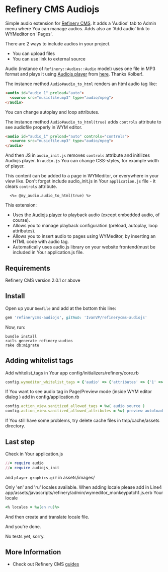# Refinery CMS Audiojs

Simple audio extension for [Refinery CMS](http://refinerycms.com).
It adds a 'Audios' tab to Admin menu where You can manage audios.
Adds also an 'Add audio' link to WYMeditor on 'Pages'.

There are 2 ways to include audios in your project.
- You can upload files
- You can use link to external source

Audio (instance of `Refinery::Audios::Audio` model) uses one file in MP3 format and plays it using [Audiojs player](http://kolber.github.io/audiojs/) from [here](https://github.com/kolber/audiojs). Thanks Kolber!.


The instance method `Audio#audio_to_html` renders an html audio tag like:

```html
<audio id="audio_1" preload="auto">
  <source src="musicfile.mp3" type="audio/mpeg">
</audio>
```
You can change autoplay and loop attributes.

The instance method `Audio#audio_to_html(true)` adds `controls` attribute to see audiofile properly in WYM editor.

```html
<audio id="audio_1" preload="auto" controls="controls">
  <source src="musicfile.mp3" type="audio/mpeg">
</audio>
```

And then JS in `audio_init.js` removes `controls` attribute and initilizes Audiojs player. In `audio.js` You can change CSS-styles, for example width of player.


This content can be added to a page in WYMeditor, or everywhere in your view like. Don't forget include audio_init.js in Your `application.js` file - it clears `controls` attribute.

```erb
  <%= @my_audio.audio_to_html(true) %>
```

This extension: 
  * Uses the [Audiojs player](http://kolber.github.io/audiojs/) to playback audio (except embedded audio, of course).
  * Allows you to manage playback configuration (preload, autoplay, loop attributes).
  * Allows you to insert audio to pages using WYMeditor, by inserting an HTML code with audio tag.
  * Automatically uses audio.js library on your website frontend(must be included in Your application.js file.

## Requirements
Refinery CMS version 2.0.1 or above

## Install
Open up your ``Gemfile`` and add at the bottom this line:

```ruby
gem 'refinerycms-audiojs', github: 'IvanVP/refinerycms-audiojs'
```

Now, run: 

    bundle install
    rails generate refinery:audios
    rake db:migrate


## Adding whitelist tags
Add whitelist_tags in Your app config/initializers/refinery/core.rb

```ruby
config.wymeditor_whitelist_tags = {'audio' => {'attributes' => {'1' => 'preload', '2' => 'autoplay', '3' => 'loop', '4' => 'controls', '5' => 'source'} }, 'source' => {'attributes' => {'1' => 'src', '2' => 'type'}}}
```

If You want to see audio tag in Page/Preview mode (inside WYM editor dialog ) add in config/application.rb

```ruby
config.action_view.sanitized_allowed_tags = %w( audio source )
config.action_view.sanitized_allowed_attributes = %w( preview autoload loop controls src type )
```

If You still have some problems, try delete cache files in tmp/cache/assets directory.

## Last step

Check in Your application.js 

```ruby
//= require audio
//= require audiojs_init
```

and `player-graphics.gif` in assets/images/

Only 'en' and 'ru' locales available. When adding locale please add in Line4 app/assets/javascripts/refinery/admin/wymeditor_monkeypatch1.js.erb Your locale

```ruby
<% locales = %w(en ru)%>
```
And then create and translate locale file.


And you're done.

No tests yet, sorry.

## More Information
- Check out Refinery CMS [guides](http://refinerycms.com/guides)


